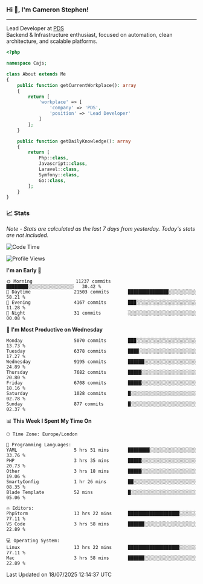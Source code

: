 ### Hi 👋, I'm Cameron Stephen!

---

Lead Developer at [PDS](https://prindatasolutions.co.uk)  
Backend & Infrastructure enthusiast, focused on automation, clean architecture, and scalable platforms.


```php
<?php

namespace Cajs;

class About extends Me
{
    public function getCurrentWorkplace(): array
    {
        return [
            'workplace' => [
                'company' => 'PDS',
                'position' => 'Lead Developer'
            ]
        ];
    }

    public function getDailyKnowledge(): array
    {
        return [
            Php::class,
            Javascript::class,
            Laravel::class,
            Symfony::class,
            Go::class,
        ];
    }
}
```

### 📈 Stats
<p><em>Note - Stats are calculated as the last 7 days from yesterday. Today's stats are not included.</em></p>


<!--START_SECTION:waka-->
![Code Time](http://img.shields.io/badge/Code%20Time-4%2C584%20hrs%2018%20mins-blue)

![Profile Views](http://img.shields.io/badge/Profile%20Views-0-blue)

**I'm an Early 🐤** 

```text
🌞 Morning                11237 commits       ████████░░░░░░░░░░░░░░░░░   30.42 % 
🌆 Daytime                21503 commits       ███████████████░░░░░░░░░░   58.21 % 
🌃 Evening                4167 commits        ███░░░░░░░░░░░░░░░░░░░░░░   11.28 % 
🌙 Night                  31 commits          ░░░░░░░░░░░░░░░░░░░░░░░░░   00.08 % 
```
📅 **I'm Most Productive on Wednesday** 

```text
Monday                   5070 commits        ███░░░░░░░░░░░░░░░░░░░░░░   13.73 % 
Tuesday                  6378 commits        ████░░░░░░░░░░░░░░░░░░░░░   17.27 % 
Wednesday                9195 commits        ██████░░░░░░░░░░░░░░░░░░░   24.89 % 
Thursday                 7682 commits        █████░░░░░░░░░░░░░░░░░░░░   20.80 % 
Friday                   6708 commits        █████░░░░░░░░░░░░░░░░░░░░   18.16 % 
Saturday                 1028 commits        █░░░░░░░░░░░░░░░░░░░░░░░░   02.78 % 
Sunday                   877 commits         █░░░░░░░░░░░░░░░░░░░░░░░░   02.37 % 
```


📊 **This Week I Spent My Time On** 

```text
🕑︎ Time Zone: Europe/London

💬 Programming Languages: 
YAML                     5 hrs 51 mins       ████████░░░░░░░░░░░░░░░░░   33.76 % 
PHP                      3 hrs 35 mins       █████░░░░░░░░░░░░░░░░░░░░   20.73 % 
Other                    3 hrs 18 mins       █████░░░░░░░░░░░░░░░░░░░░   19.06 % 
SmartyConfig             1 hr 26 mins        ██░░░░░░░░░░░░░░░░░░░░░░░   08.35 % 
Blade Template           52 mins             █░░░░░░░░░░░░░░░░░░░░░░░░   05.06 % 

🔥 Editors: 
PhpStorm                 13 hrs 22 mins      ███████████████████░░░░░░   77.11 % 
VS Code                  3 hrs 58 mins       ██████░░░░░░░░░░░░░░░░░░░   22.89 % 

💻 Operating System: 
Linux                    13 hrs 22 mins      ███████████████████░░░░░░   77.11 % 
Mac                      3 hrs 58 mins       ██████░░░░░░░░░░░░░░░░░░░   22.89 % 
```


 Last Updated on 18/07/2025 12:14:37 UTC
<!--END_SECTION:waka-->
